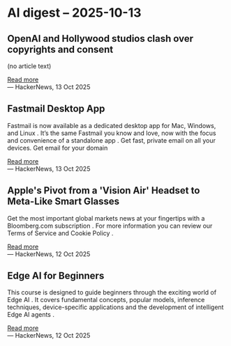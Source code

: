 # AI digest – 2025-10-13

## OpenAI and Hollywood studios clash over copyrights and consent

(no article text)

[Read more](https://www.latimes.com/entertainment-arts/business/story/2025-10-11/hollywood-ai-battle-heats-up-sora2-openai-sam-altman)  
— HackerNews, 13 Oct 2025

## Fastmail Desktop App

Fastmail is now available as a dedicated desktop app for Mac, Windows, and Linux . It’s the same Fastmail you know and love, now with the focus and convenience of a standalone app . Get fast, private email on all your devices. Get email for your domain

[Read more](https://www.fastmail.com/blog/desktop-app/)  
— HackerNews, 13 Oct 2025

## Apple's Pivot from a 'Vision Air' Headset to Meta-Like Smart Glasses

Get the most important global markets news at your fingertips with a Bloomberg.com subscription . For more information you can review our Terms of Service and Cookie Policy .

[Read more](https://www.bloomberg.com/news/newsletters/2025-10-12/inside-apple-s-glasses-pivot-when-apple-is-launching-m5-macbook-pro-ipad-pro)  
— HackerNews, 12 Oct 2025

## Edge AI for Beginners

This course is designed to guide beginners through the exciting world of Edge AI . It covers fundamental concepts, popular models, inference techniques, device-specific applications and the development of intelligent Edge AI agents .

[Read more](https://github.com/microsoft/edgeai-for-beginners)  
— HackerNews, 12 Oct 2025
